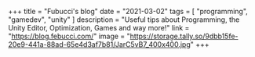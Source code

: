 +++
title = "Fubucci's blog"
date = "2021-03-02"
tags = [
    "programming",
    "gamedev",
    "unity"
]
description = "Useful tips about Programming, the Unity Editor, Optimization, Games and way more!"
link = "https://blog.febucci.com/"
image = "https://storage.tally.so/9dbb15fe-20e9-441a-88ad-65e4d3af7b81/JarC5vB7_400x400.jpg"
+++
